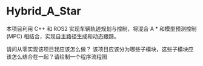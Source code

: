# Hybrid_A_Star

本项目利用 C++ 和 ROS2 实现车辆轨迹规划与控制，将混合 A * 和模型预测控制 (MPC) 相结合，实现自主路径生成和动态跟踪。

请问从零实现该项目我应该怎么做？
该项目应该分为哪些子模块，这些子模块应该怎么结合在一起？请绘制一个程序流程图